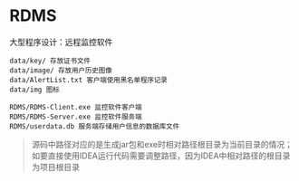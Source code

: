 # RDMS

大型程序设计：远程监控软件


```
data/key/ 存放证书文件
data/image/ 存放用户历史图像
data/AlertList.txt 客户端使用黑名单程序记录
data/img 图标

RDMS/RDMS-Client.exe 监控软件客户端
RDMS/RDMS-Server.exe 监控软件服务端
RDMS/userdata.db 服务端存储用户信息的数据库文件
```

> 源码中路径对应的是生成jar包和exe时相对路径根目录为当前目录的情况；如要直接使用IDEA运行代码需要调整路径，因为IDEA中相对路径的根目录为项目根目录